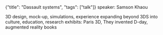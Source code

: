 {"title": "Dassault systems", "tags": ["talk"]}
speaker: Samson Khaou

3D design, mock-up, simulations, experience
expanding beyond 3DS into culture, education, research
exhibits: Paris 3D, They invented D-day, augmented reality books
